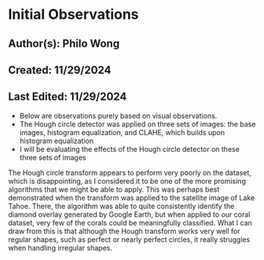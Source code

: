 # Initial Observations

## Author(s): Philo Wong

## Created: 11/29/2024

## Last Edited: 11/29/2024

- Below are observations purely based on visual observations.
- The Hough circle detector was applied on three sets of images: the base images, histogram equalization, and CLAHE, which builds upon histogram equalization
- I will be evaluating the effects of the Hough circle detector on these three sets of images

The Hough circle transform appears to perform very poorly on the dataset, which is disappointing, as I considered it to be one of the more promising algorithms that we might be able to apply. This was perhaps best demonstrated when the transform was applied to the satellite image of Lake Tahoe. There, the algorithm was able to quite consistently identify the diamond overlay generated by Google Earth, but when applied to our coral dataset, very few of the corals could be meaningfully classified. What I can draw from this is that although the Hough transform works very well for regular shapes, such as perfect or nearly perfect circles, it really struggles when handling irregular shapes.
